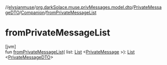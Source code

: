 //[elysianmuse](../../../../index.md)/[org.darkSolace.muse.privMessages.model.dto](../../index.md)/[PrivateMessageDTO](../index.md)/[Companion](index.md)/[fromPrivateMessageList](from-private-message-list.md)

# fromPrivateMessageList

[jvm]\
fun [fromPrivateMessageList](from-private-message-list.md)(
list: [List](https://kotlinlang.org/api/latest/jvm/stdlib/kotlin.collections/-list/index.html)
&lt;[PrivateMessage](../../../org.darkSolace.muse.privMessages.model/-private-message/index.md)
&gt;): [List](https://kotlinlang.org/api/latest/jvm/stdlib/kotlin.collections/-list/index.html)
&lt;[PrivateMessageDTO](../index.md)&gt;
